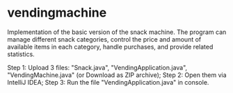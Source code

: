 # vendingmachine
Implementation of the basic version of the snack machine. The program can manage different snack categories, control the price and amount of available items in each category, handle purchases, and provide related statistics.

Step 1: Upload 3 files: "Snack.java", "VendingApplication.java", "VendingMachine.java" (or Download as ZIP archive);
Step 2: Open them via IntelliJ IDEA;
Step 3: Run the file "VendingApplication.java" in console.
